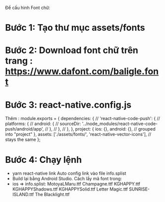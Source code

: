 Để cấu hình Font chữ:
# Bước 1: Tạo thư mục assets/fonts
# Bước 2: Download font chữ trên trang : https://www.dafont.com/baligle.font
# Bước 3:  react-native.config.js
Thêm :
module.exports = {
    dependencies: {
    //   'react-native-code-push': {
    //     platforms: {
    //       android: {
    //         sourceDir: '../node_modules/react-native-code-push/android/app',
    //       },
    //     },
    //   },
    },
    project: {
      ios: {},
      android: {}, // grouped into "project"
    },
    assets: ['./assets/fonts/', 'react-native-vector-icons'], // stays the same
  };
  # Bước 4: Chạy lệnh 
 + yarn react-native link 
 Auto config link vào file info.splist 
 + Build lại bằng Android Studio.
 Cách lấy mã font trong:
 + ios => info.splist:
 		<string>MotoyaLMaru.ttf</string>
		<string>Champagne.ttf</string>
		<string>KGHAPPY.ttf</string>
		<string>KGHAPPYShadows.ttf</string>
		<string>KGHAPPYSolid.ttf</string>
		<string>Letter Magic.ttf</string>
		<string>SUNRISE-ISLAND.ttf</string>
		<string>The Blacklight.ttf</string>